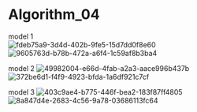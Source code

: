 # Algorithm_04
model 1  
![fdeb75a9-3d4d-402b-9fe5-15d7dd0f8e60](https://user-images.githubusercontent.com/39291723/173442031-c36140ad-e6b9-4637-bf9e-770773911fe8.png)
![9605763d-b78b-472a-a6f4-1c59af8b3ba4](https://user-images.githubusercontent.com/39291723/173443265-f145fe9e-249c-40bc-ab08-ec6a7808c381.png)
  
model 2
![49982004-e66d-4fab-a2a3-aace996b437b](https://user-images.githubusercontent.com/39291723/173443300-cfcb4a07-bdd1-4a7d-9a62-b2df7df12e7a.png)
![372be6d1-f4f9-4923-bfda-1a6df921c7cf](https://user-images.githubusercontent.com/39291723/173443287-1d40193b-4df3-4905-9d42-4a6b421c9e64.png)
  
model 3
![403c9ae4-b775-446f-bea2-183f87ff4805](https://user-images.githubusercontent.com/39291723/173443353-19557756-e2c6-475f-99d1-8be3d1720c84.png)
![8a847d4e-2683-4c56-9a78-03686113fc64](https://user-images.githubusercontent.com/39291723/173443334-81c20a91-2961-4cd5-bdd0-2d43247065ed.png)

